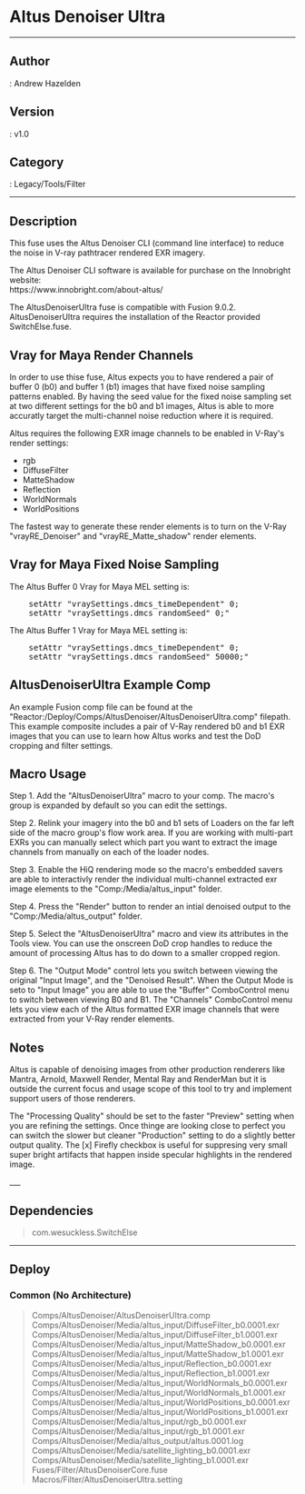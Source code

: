 # Altus Denoiser Ultra
___

## Author
 : Andrew Hazelden

## Version
 : v1.0

## Category
 : Legacy/Tools/Filter
___

## Description
<p>This fuse uses the Altus Denoiser CLI (command line interface) to reduce the noise in V-ray pathtracer rendered EXR imagery.</p>

<p>The Altus Denoiser CLI software is available for purchase on the Innobright website:<br>
https://www.innobright.com/about-altus/</p>

<p>The AltusDenoiserUltra fuse is compatible with Fusion 9.0.2. AltusDenoiserUltra requires the installation of the Reactor provided SwitchElse.fuse.</p>

<h2>Vray for Maya Render Channels</h2>

<p>In order to use thise fuse, Altus expects you to have rendered a pair of buffer 0 (b0) and buffer 1 (b1) images that have fixed noise sampling patterns enabled. By having the seed value for the fixed noise sampling set at two different settings for the b0 and b1 images, Altus is able to more accuratly target the multi-channel noise reduction where it is required.</p>

<p>Altus requires the following EXR image channels to be enabled in V-Ray's render settings:</p>

<ul>
	<li>rgb</li>
	<li>DiffuseFilter</li>
	<li>MatteShadow</li>
	<li>Reflection</li>
	<li>WorldNormals</li>
	<li>WorldPositions</li>
</ul>

<p>The fastest way to generate these render elements is to turn on the V-Ray "vrayRE_Denoiser" and "vrayRE_Matte_shadow" render elements.</p>



<h2>Vray for Maya Fixed Noise Sampling</h2>

<p>The Altus Buffer 0 Vray for Maya MEL setting is:</p>

<pre>
	setAttr "vraySettings.dmcs_timeDependent" 0;
	setAttr "vraySettings.dmcs_randomSeed" 0;"
</pre>


<p>The Altus Buffer 1 Vray for Maya MEL setting is:</p>

<pre>
	setAttr "vraySettings.dmcs_timeDependent" 0;
	setAttr "vraySettings.dmcs_randomSeed" 50000;"
</pre>



<h2>AltusDenoiserUltra Example Comp</h2>

<p>An example Fusion comp file can be found at the "Reactor:/Deploy/Comps/AltusDenoiser/AltusDenoiserUltra.comp" filepath. This example composite includes a pair of V-Ray rendered b0 and b1 EXR images that you can use to learn how Altus works and test the DoD cropping and filter settings.</p>



<h2>Macro Usage</h2>

<p>Step 1. Add the "AltusDenoiserUltra" macro to your comp. The macro's group is expanded by default so you can edit the settings.</p>

<p>Step 2. Relink your imagery into the b0 and b1 sets of Loaders on the far left side of the macro group's flow work area. If you are working with multi-part EXRs you can manually select which part you want to extract the image channels from manually on each of the loader nodes.</p>

<p>Step 3. Enable the HiQ rendering mode so the macro's embedded savers are able to interactivly render the individual multi-channel extracted exr image elements to the "Comp:/Media/altus_input" folder.</p>

<p>Step 4. Press the "Render" button to render an intial denoised output to the "Comp:/Media/altus_output" folder.<p>

<p>Step 5. Select the "AltusDenoiserUltra" macro and view its attributes in the Tools view. You can use the onscreen DoD crop handles to reduce the amount of processing Altus has to do down to a smaller cropped region.</p>

<p>Step 6. The "Output Mode" control lets you switch between viewing the original "Input Image", and the "Denoised Result". When the Output Mode is seto to "Input Image" you are able to use the "Buffer" ComboControl menu to switch between viewing B0 and B1. The "Channels" ComboControl menu lets you view each of the Altus formatted EXR image channels that were extracted from your V-Ray render elements.</p> 


<h2>Notes</h2>

<p>Altus is capable of denoising images from other production renderers like Mantra, Arnold, Maxwell Render, Mental Ray and RenderMan but it is outside the current focus and usage scope of this tool to try and implement support users of those renderers.</p>

<p>The "Processing Quality" should be set to the faster "Preview" setting when you are refining the settings. Once thinge are looking close to perfect you can switch the slower but cleaner "Production" setting to do a slightly better output quality. The &#91;x&#93; Firefly checkbox is useful for suppresing very small super bright artifacts that happen inside specular highlights in the rendered image.</p>___

## Dependencies

> com.wesuckless.SwitchElse  

___

## Deploy

### Common (No Architecture)

> Comps/AltusDenoiser/AltusDenoiserUltra.comp  
> Comps/AltusDenoiser/Media/altus_input/DiffuseFilter_b0.0001.exr  
> Comps/AltusDenoiser/Media/altus_input/DiffuseFilter_b1.0001.exr  
> Comps/AltusDenoiser/Media/altus_input/MatteShadow_b0.0001.exr  
> Comps/AltusDenoiser/Media/altus_input/MatteShadow_b1.0001.exr  
> Comps/AltusDenoiser/Media/altus_input/Reflection_b0.0001.exr  
> Comps/AltusDenoiser/Media/altus_input/Reflection_b1.0001.exr  
> Comps/AltusDenoiser/Media/altus_input/WorldNormals_b0.0001.exr  
> Comps/AltusDenoiser/Media/altus_input/WorldNormals_b1.0001.exr  
> Comps/AltusDenoiser/Media/altus_input/WorldPositions_b0.0001.exr  
> Comps/AltusDenoiser/Media/altus_input/WorldPositions_b1.0001.exr  
> Comps/AltusDenoiser/Media/altus_input/rgb_b0.0001.exr  
> Comps/AltusDenoiser/Media/altus_input/rgb_b1.0001.exr  
> Comps/AltusDenoiser/Media/altus_output/altus.0001.log  
> Comps/AltusDenoiser/Media/satellite_lighting_b0.0001.exr  
> Comps/AltusDenoiser/Media/satellite_lighting_b1.0001.exr  
> Fuses/Filter/AltusDenoiserCore.fuse  
> Macros/Filter/AltusDenoiserUltra.setting  
